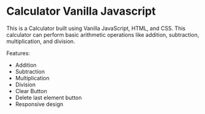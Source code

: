 # Calculator Vanilla Javascript #
This is a Calculator built using Vanilla JavaScript, HTML, and CSS. This calculator can perform basic arithmetic operations like addition, subtraction, multiplication, and division.

Features:

* Addition
* Subtraction
* Multiplication
* Division
* Clear Button
* Delete last element button
* Responsive design
